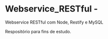 # Webservice_RESTful - 

Webservice RESTful com Node, Restify e MySQL

Respositório para fins de estudo.
